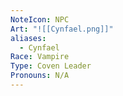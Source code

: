 ```yaml
---
NoteIcon: NPC
Art: "![[Cynfael.png]]"
aliases:
  - Cynfael
Race: Vampire
Type: Coven Leader
Pronouns: N/A
---
```


